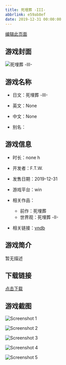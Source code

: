```yaml
---
title: 死埋葬 -III-
abbrlink: e59ab8ef
date: 2019-12-31 00:00:00
---
```

[编辑此页面](https://github.com/ACG-3/ADV3-source/blob/main/source/_posts/%E6%AD%BB%E5%9F%8B%E8%91%AC%20-III-.md)

## 游戏封面

![死埋葬 -III-](https://pan.timero.xyz/d/onedrive/img_lib_001/%E6%AD%BB%E5%9F%8B%E8%91%AC%20-III-_cover.avif)


## 游戏名称

- 日文：死埋葬 -III-
- 英文：None
- 中文：None

- 别名：


## 游戏信息

- 时长：none h
- 开发者：F.T.W.
- 发售日期：2019-12-31
- 游戏平台：win
- 相关作品：
   - 前作：死埋葬
   - 世界观：死埋葬 -II-

- 相关链接：[vndb](https://vndb.org/v27665)


## 游戏简介

暂无描述


## 下载链接

[点击下载](https://pan.timero.xyz/onedrive/adv_lib_001/%E6%AD%BB%E5%9F%8B%E8%91%AC%20-III-)


## 游戏截图


![Screenshot 1](https://pan.timero.xyz/d/onedrive/img_lib_001/%E6%AD%BB%E5%9F%8B%E8%91%AC%20-III-_Screenshot_1.avif)

![Screenshot 2](https://pan.timero.xyz/d/onedrive/img_lib_001/%E6%AD%BB%E5%9F%8B%E8%91%AC%20-III-_Screenshot_2.avif)

![Screenshot 3](https://pan.timero.xyz/d/onedrive/img_lib_001/%E6%AD%BB%E5%9F%8B%E8%91%AC%20-III-_Screenshot_3.avif)

![Screenshot 4](https://pan.timero.xyz/d/onedrive/img_lib_001/%E6%AD%BB%E5%9F%8B%E8%91%AC%20-III-_Screenshot_4.avif)

![Screenshot 5](https://pan.timero.xyz/d/onedrive/img_lib_001/%E6%AD%BB%E5%9F%8B%E8%91%AC%20-III-_Screenshot_5.avif)


